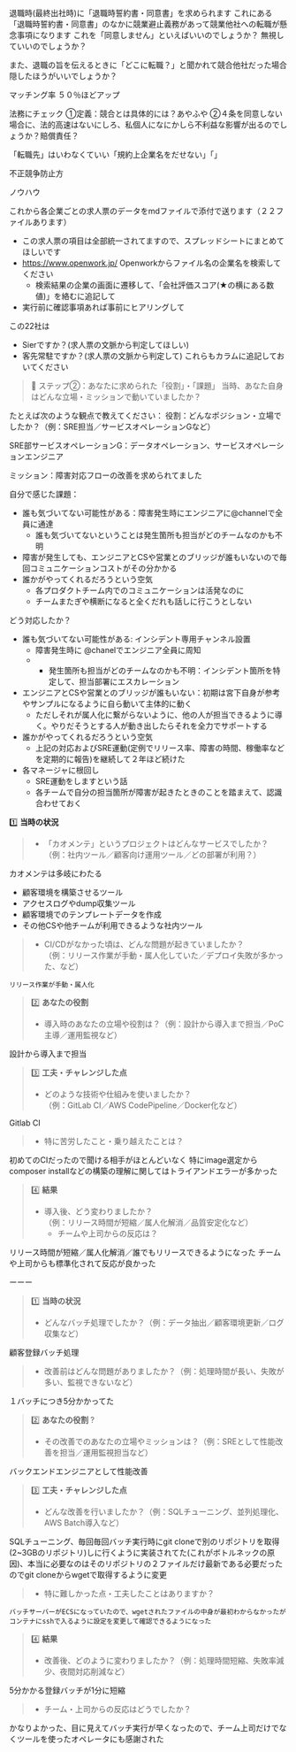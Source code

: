 

退職時(最終出社時)に「退職時誓約書・同意書」を求められます
これにある「退職時誓約書・同意書」のなかに競業避止義務があって競業他社への転職が懸念事項になります
これを「同意しません」といえばいいのでしょうか？
無視していいのでしょうか？ 

また、退職の旨を伝えるときに「どこに転職？」と聞かれて競合他社だった場合隠したほうがいいでしょうか？


マッチング率
５０％ほどアップ


法務にチェック
①定義：競合とは具体的には？あやふや
②４条を同意しない場合に、法的高速はないにしろ、私個人になにかしら不利益な影響が出るのでしょうか？賠償責任？

「転職先」はいわなくていい「規約上企業名をだせない」「」

不正競争防止方

ノウハウ


これから各企業ごとの求人票のデータをmdファイルで添付で送ります（２２ファイルあります）

* この求人票の項目は全部統一されてますので、スプレッドシートにまとめてほしいです
* https://www.openwork.jp/ Openworkからファイル名の企業名を検索してください
	* 検索結果の企業の画面に遷移して、「会社評価スコア(★の横にある数値)」を絡むに追記して
* 実行前に確認事項あれば事前にヒアリングして


この22社は
* Sierですか？(求人票の文脈から判定してほしい)
* 客先常駐ですか？(求人票の文脈から判定して)
これらもカラムに追記しておいてください


>🧭 ステップ②：あなたに求められた「役割」・「課題」
当時、あなた自身はどんな立場・ミッションで動いていましたか？
>
たとえば次のような観点で教えてください：
役割：どんなポジション・立場でしたか？（例：SRE担当／サービスオペレーションGなど）

SRE部サービスオペレーションG：データオペレーション、サービスオペレーションエンジニア

ミッション：障害対応フローの改善を求められてました

自分で感じた課題：
* 誰も気づいてない可能性がある：障害発生時にエンジニアに@channelで全員に通達
	* 誰も気づいてないということは発生箇所も担当がどのチームなのかも不明
* 障害が発生しても、エンジニアとCSや営業とのブリッジが誰もいないので毎回コミュニケーションコストがその分かかる
* 誰かがやってくれるだろうという空気
	* 各プロダクトチーム内でのコミュニケーションは活発なのに
	* チームまたぎや横断になると全くだれも話しに行こうとしない

どう対応したか？
* 誰も気づいてない可能性がある: インシデント専用チャンネル設置
	* 障害発生時に @chanelでエンジニア全員に周知
	* * 発生箇所も担当がどのチームなのかも不明：インシデント箇所を特定して、担当部署にエスカレーション
* エンジニアとCSや営業とのブリッジが誰もいない：初期は宮下自身が参考やサンプルになるように自ら動いて主体的に動く
	* ただしそれが属人化に繋がらないように、他の人が担当できるように導く。やりだそうとする人が動き出したらそれを全力でサポートする
* 誰かがやってくれるだろうという空気
	* 上記の対応およびSRE運動(定例でリリース率、障害の時間、稼働率などを定期的に報告)を継続して２年ほど続けた
* 各マネージャに根回し
	* SRE運動をしますという話
	* 各チームで自分の担当箇所が障害が起きたときのことを踏まえて、認識合わせておく


1️⃣ **当時の状況**

>- 「カオメンテ」というプロジェクトはどんなサービスでしたか？  
    （例：社内ツール／顧客向け運用ツール／どの部署が利用？）

カオメンテは多岐にわたる
* 顧客環境を構築させるツール
* アクセスログやdump収集ツール
* 顧客環境でのテンプレートデータを作成
* その他CSや他チームが利用できるような社内ツール

> - CI/CDがなかった頃は、どんな問題が起きていましたか？  
    （例：リリース作業が手動・属人化していた／デプロイ失敗が多かった、など）

    リリース作業が手動・属人化
    

>2️⃣ **あなたの役割**
>
>- 導入時のあなたの立場や役割は？（例：設計から導入まで担当／PoC主導／運用監視など）
    
設計から導入まで担当

>3️⃣ **工夫・チャレンジした点**
>- どのような技術や仕組みを使いましたか？  
    （例：GitLab CI／AWS CodePipeline／Docker化など）

Gitlab CI


>- 特に苦労したこと・乗り越えたことは？
    
初めてのCIだったので聞ける相手がほとんどいなく
特にimage選定からcomposer installなどの構築の理解に関してはトライアンドエラーが多かった



>4️⃣ **結果**
>
>- 導入後、どう変わりましたか？  
    （例：リリース時間が短縮／属人化解消／品質安定化など）
 >   - チームや上司からの反応は？
 
 リリース時間が短縮／属人化解消／誰でもリリースできるようになった
 チームや上司からも標準化されて反応が良かった


ーーー

>1️⃣ **当時の状況**
>
>- どんなバッチ処理でしたか？（例：データ抽出／顧客環境更新／ログ収集など）

顧客登録バッチ処理

>- 改善前はどんな問題がありましたか？（例：処理時間が長い、失敗が多い、監視できないなど）
    
１バッチにつき5分かかってた


>2️⃣ **あなたの役割**
?
>- その改善でのあなたの立場やミッションは？（例：SREとして性能改善を担当／運用監視担当など）
    
バックエンドエンジニアとして性能改善


>3️⃣ **工夫・チャレンジした点**
>- どんな改善を行いましたか？（例：SQLチューニング、並列処理化、AWS Batch導入など）

SQLチューニング、毎回毎回バッチ実行時にgit cloneで別のリポジトリを取得(2~3GBのリポジトリ)しに行くように実装されてた(これがボトルネックの原因)、本当に必要なのはそのリポジトリの２ファイルだけ最新である必要だったのでgit cloneからwgetで取得するように変更

>- 特に難しかった点・工夫したことはありますか？

	バッチサーバーがECSになっていたので、wgetされたファイルの中身が最初わからなかったが
	コンテナにsshで入るように設定を変更して確認できるようになった

	
>4️⃣ **結果**
>- 改善後、どのように変わりましたか？（例：処理時間短縮、失敗率減少、夜間対応削減など）

5分かかる登録バッチが1分に短縮

>- チーム・上司からの反応はどうでしたか？

かなりよかった、目に見えてバッチ実行が早くなったので、チーム上司だけでなくツールを使ったオペレータにも感謝された

